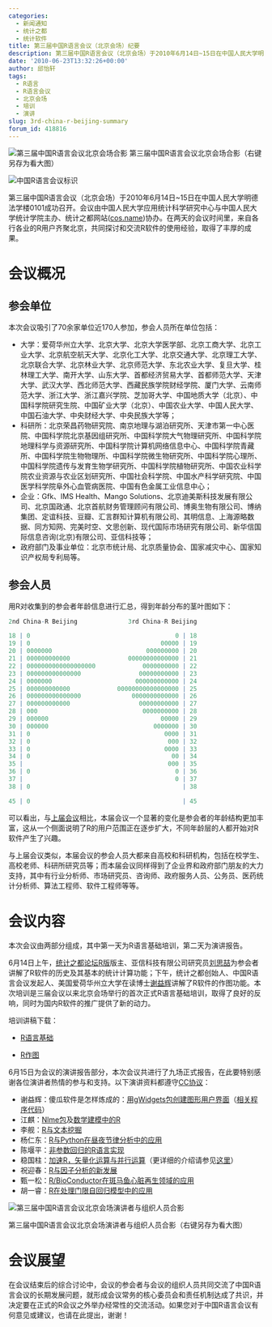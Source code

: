 ```yaml
---
categories:
  - 新闻通知
  - 统计之都
  - 统计软件
title: 第三届中国R语言会议（北京会场）纪要
description: 第三届中国R语言会议（北京会场）于2010年6月14日~15日在中国人民大学明德法学楼0101成功召开。会议由中国人民大学应用统计科学研究中心与中国人民大学统计学院主办、统计之都协办。在两天的会议时间里，来自各行各业的R用户齐聚北京，共同探讨和交流R软件的使用经验，取得了丰厚的成果。
date: '2010-06-23T13:32:26+00:00'
author: 邱怡轩
tags:
  - R语言
  - R语言会议
  - 北京会场
  - 培训
  - 演讲
slug: 3rd-china-r-beijing-summary
forum_id: 418816
---
```


![第三届中国R语言会议北京会场合影](https://uploads.cosx.org/2010/06/3rd-China-R-BJ.jpg "第三届中国R语言会议北京会场合影") 第三届中国R语言会议北京会场合影（右键另存为看大图）

![中国R语言会议标识](https://uploads.cosx.org/2010/06/China-R-Logo.png)

第三届中国R语言会议（北京会场）于2010年6月14日~15日在中国人民大学明德法学楼0101成功召开。会议由中国人民大学应用统计科学研究中心与中国人民大学统计学院主办、统计之都网站([cos.name](https://cos.name))协办。在两天的会议时间里，来自各行各业的R用户齐聚北京，共同探讨和交流R软件的使用经验，取得了丰厚的成果。 

# 会议概况

## 参会单位

本次会议吸引了70余家单位近170人参加，参会人员所在单位包括：

  * 大学：爱荷华州立大学、北京大学、北京大学医学部、北京工商大学、北京工业大学、北京航空航天大学、北京化工大学、北京交通大学、北京理工大学、北京联合大学、北京林业大学、北京师范大学、东北农业大学、复旦大学、桂林理工大学、南开大学、山东大学、首都经济贸易大学、首都师范大学、天津大学、武汉大学、西北师范大学、西藏民族学院财经学院、厦门大学、云南师范大学、浙江大学、浙江嘉兴学院、芝加哥大学、中国地质大学（北京）、中国科学院研究生院、中国矿业大学（北京）、中国农业大学、中国人民大学、中国石油大学、中央财经大学、中央民族大学等；
  * 科研所：北京荣昌药物研究院、南京地理与湖泊研究所、天津市第一中心医院、中国科学院北京基因组研究所、中国科学院大气物理研究所、中国科学院地理科学与资源研究所、中国科学院计算机网络信息中心、中国科学院青藏所、中国科学院生物物理所、中国科学院微生物研究所、中国科学院心理所、中国科学院遗传与发育生物学研究所、中国科学院植物研究所、中国农业科学院农业资源与农业区划研究所、中国社会科学院、中国水产科学研究院、中国医学科学院阜外心血管病医院、中国有色金属工业信息中心；
  * 企业：Gfk、IMS Health、Mango Solutions、北京迪美斯科技发展有限公司、北京国政通、北京首航财务管理顾问有限公司、博奥生物有限公司、博纳集团、定谊科技、豆瓣、汇言群知计算机有限公司、其明信息、上海源略数据、同方知网、完美时空、文思创新、现代国际市场研究有限公司、新华信国际信息咨询(北京)有限公司、亚信科技等；
  * 政府部门及事业单位：北京市统计局、北京质量协会、国家减灾中心、国家知识产权局专利局等。

## 参会人员

用R对收集到的参会者年龄信息进行汇总，得到年龄分布的茎叶图如下： 

```r
2nd China-R Beijing              3rd China-R Beijing

18 | 0                                        0 | 18
19 | 0                                    00000 | 19
20 | 0000000                          000000000 | 20
21 | 000000000000                00000000000000 | 21
22 | 0000000000000000000             0000000000 | 22
23 | 000000000000000                00000000000 | 23
24 | 0000000                       000000000000 | 24
25 | 000000000000             00000000000000000 | 25
26 | 000000000000000              0000000000000 | 26
27 | 000000000000                   00000000000 | 27
28 | 000                             0000000000 | 28
29 | 000000                               00000 | 29
30 | 000000                             0000000 | 30
31 | 0                                     0000 | 31
32 | 0                                      000 | 32
33 | 0                                     0000 | 33
34 | 0                                       00 | 34
35 |                                        000 | 35
36 | 0                                        0 | 36
37 |                                          0 | 37
38 | 0                                          | 38

45 | 0                                          | 45
```

可以看出，与[上届会议](https://cos.name/2009/12/2nd-chinese-r-conference-summary/)相比，本届会议一个显著的变化是参会者的年龄结构更加丰富，这从一个侧面说明了R的用户范围正在逐步扩大，不同年龄层的人都开始对R软件产生了兴趣。

与上届会议类似，本届会议的参会人员大都来自高校和科研机构，包括在校学生、高校老师、科研所研究员等；而本届会议同样得到了企业界和政府部门朋友的大力支持，其中有行业分析师、市场研究员、咨询师、政府服务人员、公务员、医药统计分析师、算法工程师、软件工程师等等。 

# 会议内容

本次会议由两部分组成，其中第一天为R语言基础培训，第二天为演讲报告。

6月14日上午，[统计之都论坛R版](https://cos.name/cn/forum/15)版主、亚信科技有限公司研究员[刘思喆](http://www.bjt.name/)为参会者讲解了R软件的历史及其基本的统计计算功能；下午，统计之都创始人、中国R语言会议发起人、美国爱荷华州立大学在读博士[谢益辉](http://yihui.name/)讲解了R软件的作图功能。本次培训是三届会议以来北京会场举行的首次正式R语言基础培训，取得了良好的反响，同时为国内R软件的推广提供了新的动力。

培训讲稿下载：

  * [R语言基础](https://uploads.cosx.org/2010/06/China-R-2010-Rintro.pdf)
  
  * [R作图](https://uploads.cosx.org/2010/06/China-R-2010-Graphics.zip)

6月15日为会议的演讲报告部分，本次会议共进行了九场正式报告，在此要特别感谢各位演讲者热情的参与和支持。以下演讲资料都遵守[CC协议](http://creativecommons.org/licenses/by/3.0/deed.zh)：

  * 谢益辉：傻瓜软件是怎样炼成的：[用gWidgets包创建图形用户界面](http://yihui.name/cn/wp-content/uploads/2010/06/3rd-ChinaR-gWidgets-Yihui-Xie.pdf)（[相关程序代码](http://yihui.name/cn/wp-content/uploads/2010/06/3rd-ChinaR-gWidgets-Yihui-Xie.txt)）
  * 江麒：[Nlme包](https://uploads.cosx.org/2010/06/China-R-2010-Nlme-Package.pdf)及[数学建模中的R](https://uploads.cosx.org/2010/06/China-R-2010-MCM-with-R.pdf)
  * 李舰：[R与文本挖掘](https://uploads.cosx.org/2010/06/China-R-2010-Text-Mining.pdf)
  * 杨仁东：[R与Python在昼夜节律分析中的应用](https://uploads.cosx.org/2010/06/China-R-2010-R-Python.pdf)
  * 陈堰平：[非参数回归的R语言实现](https://uploads.cosx.org/2010/06/China-R-2010-Nonparametric-Regression-with-R.pdf)
  * 稳国柱：[加速R，矢量化运算与并行运算](https://uploads.cosx.org/2010/06/China-R-2010-Vectorization.ppt)（更详细的介绍请参见[这里](http://www.wentrue.net/blog/?p=945)）
  * 祝迎春：[R与因子分析的新发展](https://uploads.cosx.org/2010/06/China-R-2010-Factor-Analysis.pdf)
  * 甄一松：[R/BioConductor在斑马鱼心脏再生领域的应用](https://uploads.cosx.org/2010/06/China-R-2010-R-Bioconductor.pdf)
  * 胡一睿：[R在处理门限自回归模型中的应用](https://uploads.cosx.org/2010/06/China-R-2010-Time-Series-TAR-Model.pdf)

![第三届中国R语言会议北京会场演讲者与组织人员合影](https://uploads.cosx.org/2010/06/3rd-China-R-BJ-2.jpg "第三届中国R语言会议北京会场演讲者与组织人员合影")

第三届中国R语言会议北京会场演讲者与组织人员合影（右键另存为看大图）
  

# 会议展望

在会议结束后的综合讨论中，会议的参会者与会议的组织人员共同交流了中国R语言会议的长期发展问题，就形成会议常务的核心委员会和责任机制达成了共识，并决定要在正式的R会议之外举办经常性的交流活动。如果您对于中国R语言会议有何意见或建议，也请在此提出，谢谢！
